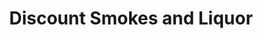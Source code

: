 ---
title: "Discount Smokes and Liquor"
url: /kansas-city/discount-smokes-and-liquor/
shop: Spirituosen
---